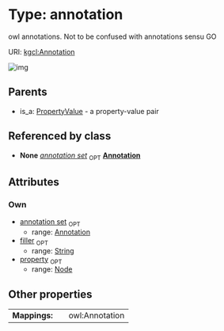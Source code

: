 
# Type: annotation


owl annotations. Not to be confused with annotations sensu GO

URI: [kgcl:Annotation](http://w3id.org/kgclAnnotation)


![img](http://yuml.me/diagram/nofunky;dir:TB/class/[PropertyValue],[Node],[Node]<property(i)%200..1-%20[Annotation&#124;filler(i):string%20%3F],[Annotation]<annotation%20set%200..1-++[Annotation],[PropertyValue]^-[Annotation])

## Parents

 *  is_a: [PropertyValue](PropertyValue.md) - a property-value pair

## Referenced by class

 *  **None** *[annotation set](annotation_set.md)*  <sub>OPT</sub>  **[Annotation](Annotation.md)**

## Attributes


### Own

 * [annotation set](annotation_set.md)  <sub>OPT</sub>
    * range: [Annotation](Annotation.md)
 * [filler](filler.md)  <sub>OPT</sub>
    * range: [String](types/String.md)
 * [property](property.md)  <sub>OPT</sub>
    * range: [Node](Node.md)

## Other properties

|  |  |  |
| --- | --- | --- |
| **Mappings:** | | owl:Annotation |

